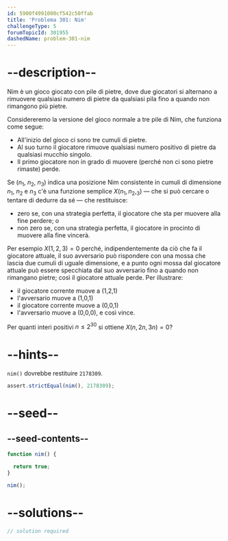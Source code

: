 ```yaml
---
id: 5900f4991000cf542c50ffab
title: 'Problema 301: Nim'
challengeType: 5
forumTopicId: 301955
dashedName: problem-301-nim
---
```


# --description--

Nim è un gioco giocato con pile di pietre, dove due giocatori si alternano a rimuovere qualsiasi numero di pietre da qualsiasi pila fino a quando non rimangono più pietre.

Considereremo la versione del gioco normale a tre pile di Nim, che funziona come segue:

- All'inizio del gioco ci sono tre cumuli di pietre.
- Al suo turno il giocatore rimuove qualsiasi numero positivo di pietre da qualsiasi mucchio singolo.
- Il primo giocatore non in grado di muovere (perché non ci sono pietre rimaste) perde.

Se ($n_1$, $n_2$, $n_3$) indica una posizione Nim consistente in cumuli di dimensione $n_1$, $n_2$ e $n_3$ c'è una funzione semplice $X(n_1,n_2, _3)$ — che si può cercare o tentare di dedurre da sé — che restituisce:

- zero se, con una strategia perfetta, il giocatore che sta per muovere alla fine perdere; o
- non zero se, con una strategia perfetta, il giocatore in procinto di muovere alla fine vincerà.

Per esempio $X(1, 2, 3) = 0$ perché, indipendentemente da ciò che fa il giocatore attuale, il suo avversario può rispondere con una mossa che lascia due cumuli di uguale dimensione, e a punto ogni mossa dal giocatore attuale può essere specchiata dal suo avversario fino a quando non rimangano pietre; così il giocatore attuale perde. Per illustrare:

- il giocatore corrente muove a (1,2,1)
- l'avversario muove a (1,0,1)
- il giocatore corrente muove a (0,0,1)
- l'avversario muove a (0,0,0), e così vince.

Per quanti interi positivi $n ≤ 2^{30}$ si ottiene $X(n, 2n, 3n) = 0$?

# --hints--

`nim()` dovrebbe restituire `2178309`.

```js
assert.strictEqual(nim(), 2178309);
```

# --seed--

## --seed-contents--

```js
function nim() {

  return true;
}

nim();
```

# --solutions--

```js
// solution required
```
